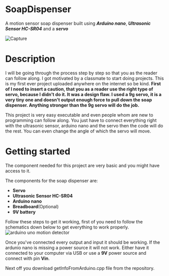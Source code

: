 # SoapDispenser

A motion sensor soap dispenser built using ***Arduino nano***, ***Ultrasonic Sensor HC-SR04*** and a ***servo***

![Capture](https://user-images.githubusercontent.com/44835095/162645326-06d1beb2-eee9-4028-93fa-d17fe22ea29c.PNG)

# Description

I will be going through the process step by step so that you as the reader can follow along. I got motivated by a classmate to start doing projects. This is my first ever project uploaded anywhere on the internet so be kind. **First of I need to insert a caution, that you as a reader use the right type of servo, because I didn't do it. It was a design flaw. I used a 9g servo, it is a very tiny one and doesn't output enough force to pull down the soap dispenser. Anything stronger than the 9g servo will do the job.**

This project is very easy executable and even people whom are new to programming can follow along. You just have to connect everything right with the ultrasonic sensor, arduino nano and the servo then the code will do the rest. You can even change the angle of which the servo will move.

# Getting started

The component needed for this project are very basic and you might have access to it. 

The components for the soap dispenser are:
* **Servo**
* **Ultrasonic Sensor HC-SR04**
* **Arduino nano**
* **Breadboard**(Optional)
* **9V battery**

Follow these steps to get it working, first of you need to follow the schematics down below to get everything to work properly. 
![arduino uno motion detector](https://user-images.githubusercontent.com/44835095/163576349-197563ae-33a7-4417-953b-27b4978afc52.PNG)

Once you've connected every output and input it should be working. If the ardunio nano is missing a power source it will not work. Either have it connected to your computer via USB or use a **9V** power source and connect with pin **Vin**.

Next off you download getInfoFromArduino.cpp file from the repository. 
